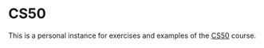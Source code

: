 # CS50
This is a personal instance for exercises and examples of the [CS50](https://cs50.harvard.edu/college/2021/spring/) course.
